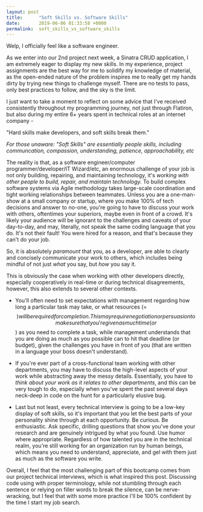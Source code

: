 ```yaml
---
layout: post
title:      "Soft Skills vs. Software Skills"
date:       2019-06-06 01:33:58 +0000
permalink:  soft_skills_vs_software_skills
---
```



Welp, I officially feel like a software engineer.

As we enter into our 2nd project next week, a Sinatra CRUD application, I am extremely eager to display my new skills. In my experience, project assignments are the best way for me to solidify my knowledge of material, as the open-ended nature of the problem inspires me to really get my hands dirty by trying new things to challenge myself. There are no tests to pass, only best practices to follow, and the sky is the limit.

I just want to take a moment to reflect on some advice that I've received consistently throughout my programming journey, not just through Flatiron, but also during my entire 6+ years spent in technical roles at an internet company -

"Hard skills make developers, and soft skills break them."

*For those unaware: "Soft Skills" are essentially people skills, including communcation, compassion, understanding, patience, approachability, etc*

The reality is that, as a software engineer/computer programmer/developer/IT Wizard/etc, an enormous challenge of your job is not only building, repairing, and maintaining technology, it's *working with other people to build, repair, and maintain technology.* To build complex software systems via Agile methodology takes large-scale coordination and tight working relationships between teammates. Unless you are a one-man-show at a small company or startup, where you make 100% of tech decisions and answer to no-one, you're going to have to discuss your work with others, oftentimes your superiors, maybe even in front of a crowd. It's likely your audience will be ignorant to the challenges and caveats of your day-to-day, and may, literally, not speak the same coding language that you do. It's not their fault! You were hired for a reason, and that's because they can't do your job.

So, it is absolutely *paramount* that you, as a developer, are able to clearly and concisely communicate your work to others, which includes being mindful of not just *what* you say, but *how* you say it.

This is obviously the case when working with other developers directly, especially cooperatively in real-time or during  technical disagreements, however, this also extends to several other contexts.

- You'll often need to set expectations with management regarding how long a particular task may take, or what resources (= $$) will be required for completion. This may require negotiation or persuasion to make sure that you're given as much time (or $$) as you need to complete a task, while management understands that you are doing as much as you possible can to hit that deadline (or budget), given the challenges you have in front of you (that are written in a language your boss doesn't understand).

- If you're ever part of a cross-functional team working with other departments, you may have to discuss the high-level aspects of your work while abstracting away the messy details. Essentially, you have to *think about your work as it relates to other departments*, and this can be very tough to do, especially when you've spent the past several days neck-deep in code on the hunt for a particularly elusive bug.

- Last but not least, every technical interview is going to be a low-key display of soft skills, so it's important that you let the best parts of your personality shine through at each opportunity. Be curious. Be enthusiastic. Ask specific, drilling questions that show you've done your research and are genuinely intrigued by what you found. Use humor where appropriate. Regardless of how talented you are in the technical realm, you're still working for an organization run by human beings, which means you need to understand, appreciate, and gel with them just as much as the software you write. 

Overall, I feel that the most challenging part of this bootcamp comes from our project technical interviews, which is what inspired this post. Discussing code using with proper terminology, while not stumbling through each sentence or relying on filler words to break the silence, can be nerve-wracking, but I feel that with some more practice I'll be 100% confident by the time I start my job search.
